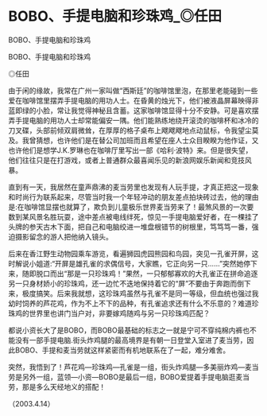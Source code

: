 # BOBO、手提电脑和珍珠鸡_◎任田

BOBO、手提电脑和珍珠鸡

BOBO、手提电脑和珍珠鸡

◎任田

由于闲的缘故，我常在广州一家叫做“西斯廷”的咖啡馆里泡，在那里老能碰到一些爱在咖啡馆里摆弄手提电脑的用功人士。在昏黄的烛光下，他们被液晶屏幕映得非蓝即绿的小脸，常让我觉得神秘且含蓄。这家咖啡馆显得十分不安静。可是喜欢摆弄手提电脑的用功人士却常能偏安一隅。他们能熟练地绕开滚烫的咖啡杯和冰冷的刀叉碟，头部前倾双肩微耸，在厚厚的格子桌布上飕飕飕地点动鼠标，令我望尘莫及。我曾猜想，也许他们是在替公司加班而且希望在座人士众目睽睽为他作证，又也许他们是想学J.K.罗琳也在咖啡厅里写出一部《哈利·波特》来。但是很失望，他们往往只是在打游戏，或者上普通群众最喜闻乐见的新浪网娱乐新闻和竞技风暴。

直到有一天，我居然在童声鼎沸的麦当劳里也发现有人玩手提，才真正把这一现象和时尚行为联系起来，尽管当时我一个年轻冲动的朋友差点拍块砖过去，他的理由是:在咖啡馆显摆也就算了，欺负到儿童极乐世界麦当劳来了！最煞风景的一次要数到某风景名胜玩耍，途中差点被电线绊死，惊见一手提电脑爱好者，在一棵挂了头牌的参天古木下面，把自己和电脑绞进一堆盘根错节的树根里，笃笃笃一番，强迫摄影留念的游人把他纳入镜头。

后来在香江野生动物园乘车游览，看遍狮园虎园熊园和鸟园，突见一孔雀开屏，这时解说小姐道:“开屏是雄孔雀的求偶信号，大家瞧，它正向另一只……”突然她停下来，随即脱口而出“那是一只珍珠鸡！”果然，一只郁郁寡欢的大孔雀正在拼命追逐另一只身材娇小的珍珠鸡，还一边忙不迭地保持着它的“屏”不要由于奔跑而倒下来，极度搞笑。后来我就想，这珍珠鸡虽然与孔雀不是同一等级，但血统也强过我幼时饲养的芦花鸡，作为不上不下的品种，有孔雀追求还有什么不乐意的？难道珍珠鸡的世界里也讲门当户对，非要嫁鸡随鸡与另一只珍珠鸡匹配？

都说小资长大了是BOBO，而BOBO最基础的标志之一就是宁可不穿纯棉内裤也不能没有一部手提电脑.街头炸鸡腿的最高境界是有朝一日登堂入室进了麦当劳，因此BOBO、手提和麦当劳就这样紧密而有机地联系在了一起，难分难舍。

突然，我悟到了！芦花鸡—珍珠鸡—孔雀是一组，街头炸鸡腿—多美丽炸鸡—麦当劳是另外一组，蓝领—小资—BOBO是最后一组，BOBO爱提着手提电脑逛麦当劳，那是多么天经地义的搭配！

（2003.4.14）